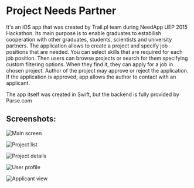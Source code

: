 Project Needs Partner
=======


It's an iOS app that was created by Trail.pl team during NeedApp UEP 2015 Hackathon. Its main purpose is to enable  graduates to estabilish cooperation with other graduates, students, scientists and university partners. The application allows to create a project and specify job positions that are needed. You can select skills that are required for each job position. Then users can browse projects or search for them specifying custom filtering options. When they find it, they can apply for a job in chosen project. Author of the project may approve or reject the application. If the application is approved, app allows the author to contact with an applicant.

The app itself was created in Swift, but the backend is fully provided by Parse.com


## Screenshots:
![Main screen](images/1.png)

![Project list](images/2.png)

![Project details](images/3.png)

![User profile](images/4.png)

![Applicant view](images/5.png)

